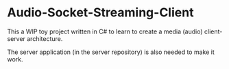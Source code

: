# Audio-Socket-Streaming-Client
This a WIP toy project written in C# to learn to create a media (audio) client-server architecture.

The server application (in the server repository) is also needed to make it work.
